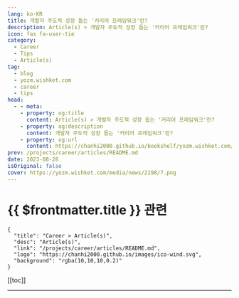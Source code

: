 ```yaml
---
lang: ko-KR
title: 개발자 주도적 성장 돕는 '커리어 프레임워크'란?
description: Article(s) > 개발자 주도적 성장 돕는 '커리어 프레임워크'란?
icon: fas fa-user-tie
category: 
  - Career
  - Tips
  - Article(s)
tag: 
  - blog
  - yozm.wishket.com
  - career
  - tips
head:
  - - meta:
    - property: og:title
      content: Article(s) > 개발자 주도적 성장 돕는 '커리어 프레임워크'란?
    - property: og:description
      content: 개발자 주도적 성장 돕는 '커리어 프레임워크'란?
    - property: og:url
      content: https://chanhi2000.github.io/bookshelf/yozm.wishket.com/2198.html
prev: /projects/career/articles/README.md
date: 2023-08-28
isOriginal: false
cover: https://yozm.wishket.com/media/news/2198/7.png
---
```


# {{ $frontmatter.title }} 관련

```component VPCard
{
  "title": "Career > Article(s)",
  "desc": "Article(s)",
  "link": "/projects/career/articles/README.md",
  "logo": "https://chanhi2000.github.io/images/ico-wind.svg",
  "background": "rgba(10,10,10,0.2)"
}
```

[[toc]]

---

<SiteInfo
  name="개발자 주도적 성장 돕는 '커리어 프레임워크'란? | 요즘IT"
  desc="IT 조직에서는 구성원의 성장을 위해 조직에 최적화된 성장 가이드라인을 제공하기도 합니다. 이번 글에서는 폴란드의 데이터 컨설팅 기업 앱실론(Appsilon)에서 최근 엔지니어와 프로젝트 매니저를 대상으로 공개한 커리어 프레임워크 “Appsilon Career Paths document”(2022년 버전)를 소개하겠습니다. 개발자의 성장을 위한 가이드라인으로 적용해 볼 수 있길 바랍니다."
  url="https://yozm.wishket.com/magazine/detail/2198/"
  logo="https://yozm.wishket.com/static/renewal/img/global/gnb_yozmit.svg"
  preview="https://yozm.wishket.com/media/news/2198/image3.jpg"/>

<!-- TODO: 작성 -->

